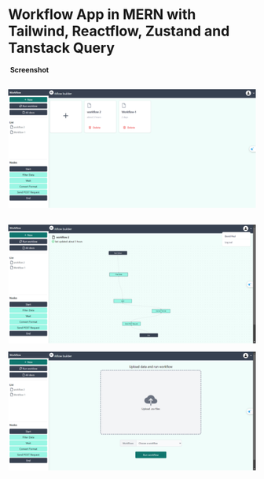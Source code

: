 
# Workflow App in MERN with Tailwind, Reactflow, Zustand and Tanstack Query


 **Screenshot**

 ![Workflow home page](workflow-homepage.png)

 ![Workflow page](workflow-workflowpage.png)
 
 ![Workflow run workflow page](workflow-uploadpage.png)



 
